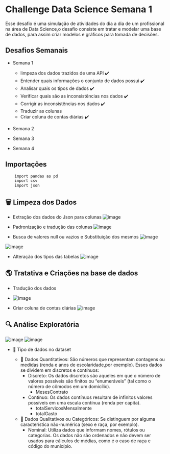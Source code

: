 
# Challenge Data Science Semana 1

Esse desafio é uma simulação de atividades do dia a dia de um profissional na área de Data
Science,o desafio consiste em tratar e modelar uma base de dados, para assim criar modelos e gráficos
para tomada de decisões.




## Desafios Semanais

- Semana 1
    - limpeza dos dados trazidos de uma API ✔️
    - Entender quais informações o conjunto de dados possui ✔️
    - Analisar quais os tipos de dados ✔️
    - Verificar quais são as inconsistências nos dados ✔️
    - Corrigir as inconsistências nos dados ✔️
    - Traduzir as colunas 
    - Criar coluna de contas diárias ✔️

- Semana 2
- Semana 3
- Semana 4




## Importações

```bash
    import pandas as pd
    import csv
    import json  
```

## 🗑️ Limpeza dos Dados

- Extração dos dados do Json para colunas
![image](https://user-images.githubusercontent.com/105249003/168425489-3cb2709e-b0ed-49c1-9567-49a5e6204ab6.png)

- Padronização e tradução das colunas
![image](https://user-images.githubusercontent.com/105249003/168425543-73dce6b2-f3cc-4425-92a1-c6f8427b6e17.png)

- Busca de valores null ou vazios e Substituição dos mesmos
![image](https://user-images.githubusercontent.com/105249003/168425561-51b8177d-12a9-41b3-9a3c-4ac0cdd9cb81.png)

![image](https://user-images.githubusercontent.com/105249003/168425611-0e5bd83b-74f3-4d9b-b9cd-59b454e32b95.png)

- Alteração dos tipos das tabelas
![image](https://user-images.githubusercontent.com/105249003/168425629-60535330-0054-431f-a2fa-8ff848462921.png)

## 🌎 Tratativa e Criações na base de dados

- Tradução dos dados
 
 * ![image](https://user-images.githubusercontent.com/105249003/168427617-276d4344-3eec-4250-9781-a81bc4f88279.png)


- Criar coluna de contas diárias
![image](https://user-images.githubusercontent.com/105249003/168427702-9269fe79-3395-4931-ab5e-00b4a22b1860.png)


## 🔍 Análise Exploratória
![image](https://user-images.githubusercontent.com/105249003/168427564-c91a9466-5fd6-43ed-a631-f77c3ed5f067.png)
![image](https://user-images.githubusercontent.com/105249003/168427572-5e9c72e2-25fe-4644-8ebb-983c931baa38.png)

- 📍 Tipo de dados no dataset

    - 📍 Dados Quantitativos: São números que representam contagens ou medidas (renda e anos de escolaridade,por exemplo). Esses dados se dividem em discretos e contínuos:
        -   Discreto: Os dados discretos são aqueles em que o número de valores possíveis são finitos ou “enumeráveis” (tal como o número de cômodos em um domicílio).
            -  MesesContrato
        - Contínuo: Os dados contínuos resultam de infinitos valores possíveis em uma escala contínua (renda per capita).
            - totalServicosMensalmente
            - totalGasto
    - 📍 Dados Qualitativos ou Categóricos: Se distinguem por alguma característica não-numérica (sexo e raça, por exemplo).
        - Nominal: Utiliza dados que informam nomes, rótulos ou categorias. Os dados não são ordenados e não devem ser usados para cálculos de médias, como é o caso de raça e código do município.



